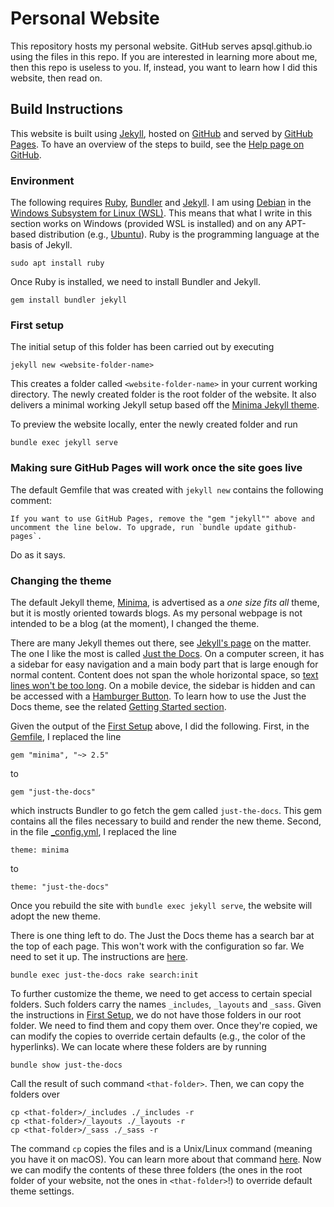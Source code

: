 # Personal Website

This repository hosts my personal website.
GitHub serves apsql.github.io using the files in this repo.
If you are interested in learning more about me, then this repo is useless to you.
If, instead, you want to learn how I did this website, then read on.


## Build Instructions

This website is built using [Jekyll](https://jekyllrb.com/), hosted on [GitHub](https://github.com/) and served by [GitHub Pages](https://pages.github.com/).
To have an overview of the steps to build, see the [Help page on GitHub](https://help.github.com/en/github/working-with-github-pages/creating-a-github-pages-site-with-jekyll).


### Environment

The following requires [Ruby](https://www.ruby-lang.org/en/), [Bundler](https://bundler.io/) and [Jekyll](https://jekyllrb.com/).
I am using [Debian](https://www.debian.org/) in the [Windows Subsystem for Linux (WSL)](https://docs.microsoft.com/en-us/windows/wsl/install-win10).
This means that what I write in this section works on Windows (provided WSL is installed) and on any APT-based distribution (e.g., [Ubuntu](https://ubuntu.com/desktop)).
Ruby is the programming language at the basis of Jekyll.

    sudo apt install ruby

Once Ruby is installed, we need to install Bundler and Jekyll.

    gem install bundler jekyll


### First setup

The initial setup of this folder has been carried out by executing

    jekyll new <website-folder-name>

This creates a folder called `<website-folder-name>` in your current working directory.
The newly created folder is the root folder of the website.
It also delivers a minimal working Jekyll setup based off the [Minima Jekyll theme](https://github.com/jekyll/minima).

To preview the website locally, enter the newly created folder and run

    bundle exec jekyll serve


### Making sure GitHub Pages will work once the site goes live

The default Gemfile that was created with `jekyll new` contains the following comment:

    If you want to use GitHub Pages, remove the "gem "jekyll"" above and uncomment the line below. To upgrade, run `bundle update github-pages`.

Do as it says.


### Changing the theme

The default Jekyll theme, [Minima](https://github.com/jekyll/minima), is advertised as a _one size fits all_ theme, but it is mostly oriented towards blogs.
As my personal webpage is not intended to be a blog (at the moment), I changed the theme.

There are many Jekyll themes out there, see [Jekyll's page](https://jekyllrb.com/docs/themes/) on the matter.
The one I like the most is called [Just the Docs](https://pmarsceill.github.io/just-the-docs/).
On a computer screen, it has a sidebar for easy navigation and a main body part that is large enough for normal content.
Content does not span the whole horizontal space, so [text lines won't be too long](https://en.wikipedia.org/wiki/Line_length).
On a mobile device, the sidebar is hidden and can be accessed with a [Hamburger Button](https://en.wikipedia.org/wiki/Hamburger_button).
To learn how to use the Just the Docs theme, see the related [Getting Started section](https://pmarsceill.github.io/just-the-docs/#getting-started).

Given the output of the [First Setup](#first-setup) above, I did the following.
First, in the [Gemfile](./Gemfile), I replaced the line

    gem "minima", "~> 2.5"

to

    gem "just-the-docs"

which instructs Bundler to go fetch the gem called `just-the-docs`.
This gem contains all the files necessary to build and render the new theme.
Second, in the file [_config.yml](./_config.yml), I replaced the line

    theme: minima

to

    theme: "just-the-docs"

Once you rebuild the site with `bundle exec jekyll serve`, the website will adopt the new theme.

There is one thing left to do.
The Just the Docs theme has a search bar at the top of each page.
This won't work with the configuration so far.
We need to set it up.
The instructions are [here](https://pmarsceill.github.io/just-the-docs/docs/search/).

    bundle exec just-the-docs rake search:init

To further customize the theme, we need to get access to certain special folders.
Such folders carry the names `_includes`, `_layouts` and `_sass`.
Given the instructions in [First Setup](#first-setup), we do not have those folders in our root folder.
We need to find them and copy them over.
Once they're copied, we can modify the copies to override certain defaults (e.g., the color of the hyperlinks).
We can locate where these folders are by running

    bundle show just-the-docs

Call the result of such command `<that-folder>`.
Then, we can copy the folders over

    cp <that-folder>/_includes ./_includes -r
    cp <that-folder>/_layouts ./_layouts -r
    cp <that-folder>/_sass ./_sass -r

The command `cp` copies the files and is a Unix/Linux command (meaning you have it on macOS).
You can learn more about that command [here](http://man7.org/linux/man-pages/man1/cp.1.html).
Now we can modify the contents of these three folders (the ones in the root folder of your website, not the ones in `<that-folder>`!) to override default theme settings.
